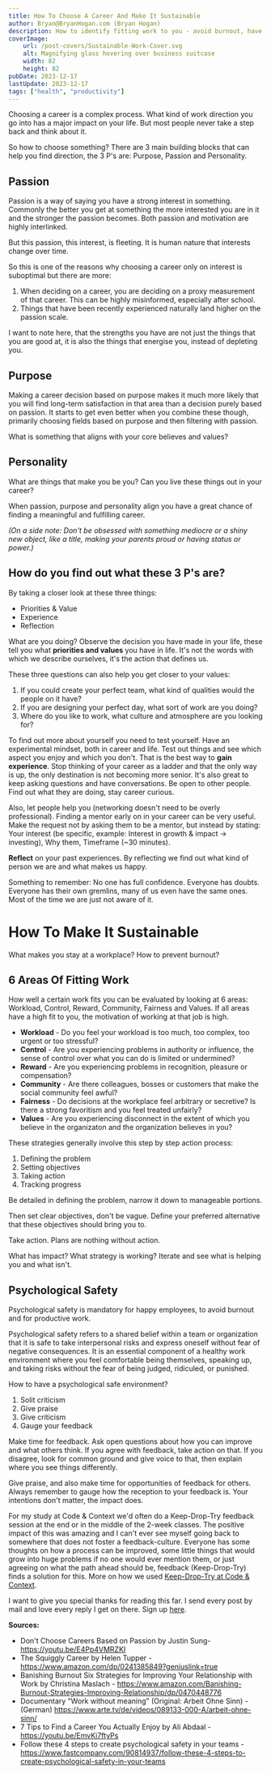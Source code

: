 ```yaml
---
title: How To Choose A Career And Make It Sustainable
author: Bryan@BryanHogan.com (Bryan Hogan)
description: How to identify fitting work to you - avoid burnout, have meaning and enjoy work.
coverImage:
    url: /post-covers/Sustainable-Work-Cover.svg
    alt: Magnifying glass hovering over business suitcase
    width: 82
    height: 82
pubDate: 2023-12-17
lastUpdate: 2023-12-17
tags: ["health", "productivity"]
---
```

Choosing a career is a complex process. What kind of work direction you go into has a major impact on your life. But most people never take a step back and think about it.

So how to choose something? There are 3 main building blocks that can help you find direction, the 3 P's are: Purpose, Passion and Personality.

## Passion
Passion is a way of saying you have a strong interest in something. Commonly the better you get at something the more interested you are in it and the stronger the passion becomes.
Both passion and motivation are highly interlinked.

But this passion, this interest, is fleeting. It is human nature that interests change over time.

So this is one of the reasons why choosing a career only on interest is suboptimal but there are more:
1. When deciding on a career, you are deciding on a proxy measurement of that career. This can be highly misinformed, especially after school.
2. Things that have been recently experienced naturally land higher on the passion scale.

I want to note here, that the strengths you have are not just the things that you are good at, it is also the things that energise you, instead of depleting you.

## Purpose
Making a career decision based on purpose makes it much more likely that you will find long-term satisfaction in that area than a decision purely based on passion. It starts to get even better when you combine these though, primarily choosing fields based on purpose and then filtering with passion.

What is something that aligns with your core believes and values?

## Personality
What are things that make you be you? Can you live these things out in your career?

When passion, purpose and personality align you have a great chance of finding a meaningful and fulfilling career.

*(On a side note: Don't be obsessed with something mediocre or a shiny new object, like a title, making your parents proud or having status or power.)*


## How do you find out what these 3 P's are?
By taking a closer look at these three things:
- Priorities & Value
- Experience
- Reflection

What are you doing? Observe the decision you have made in your life, these tell you what **priorities and values** you have in life. It's not the words with which we describe ourselves, it's the action that defines us.

These three questions can also help you get closer to your values:
1. If you could create your perfect team, what kind of qualities would the people on it have?
2. If you are designing your perfect day, what sort of work are you doing?
3. Where do you like to work, what culture and atmosphere are you looking for?

To find out more about yourself you need to test yourself. Have an experimental mindset, both in career and life. Test out things and see which aspect you enjoy and which you don't. That is the best way to **gain experience**.
Stop thinking of your career as a ladder and that the only way is up, the only destination is not becoming more senior.
It's also great to keep asking questions and have conversations. Be open to other people. Find out what they are doing, stay career curious.

Also, let people help you (networking doesn't need to be overly professional). Finding a mentor early on in your career can be very useful. Make the request not by asking them to be a mentor, but instead by stating: Your interest (be specific, example: Interest in growth & impact -> investing), Why them, Timeframe (~30 minutes).


**Reflect** on your past experiences. By reflecting we find out what kind of person we are and what makes us happy.

Something to remember: No one has full confidence. Everyone has doubts. Everyone has their own gremlins, many of us even have the same ones. Most of the time we are just not aware of it.



# How To Make It Sustainable
What makes you stay at a workplace? How to prevent burnout?

## 6 Areas Of Fitting Work
How well a certain work fits you can be evaluated by looking at 6 areas: Workload, Control, Reward, Community, Fairness and Values. If all areas have a high fit to you, the motivation of working at that job is high.

- **Workload** - Do you feel your workload is too much, too complex, too urgent or too stressful?
- **Control** - Are you experiencing problems in authority or influence, the sense of control over what you can do is limited or undermined?
- **Reward** - Are you experiencing problems in recognition, pleasure or compensation?
- **Community** - Are there colleagues, bosses or customers that make the social community feel awful?
- **Fairness** - Do decisions at the workplace feel arbitrary or secretive? Is there a strong favoritism and you feel treated unfairly?
- **Values** - Are you experiencing disconnect in the extent of which you believe in the organizaton and the organization believes in you?


These strategies generally involve this step by step action process:
1. Defining the problem
2. Setting objectives
3. Taking action
4. Tracking progress

Be detailed in defining the problem, narrow it down to manageable portions.

Then set clear objectives, don't be vague. Define your preferred alternative that these objectives should bring you to.

Take action. Plans are nothing without action.

What has impact? What strategy is working? Iterate and see what is helping you and what isn't.

## Psychological Safety
Psychological safety is mandatory for happy employees, to avoid burnout and for productive work.

Psychological safety refers to a shared belief within a team or organization that it is safe to take interpersonal risks and express oneself without fear of negative consequences. It is an essential component of a healthy work environment where you feel comfortable being themselves, speaking up, and taking risks without the fear of being judged, ridiculed, or punished.

How to have a psychological safe environment?
1. Solit criticism
2. Give praise
3. Give criticism
4. Gauge your feedback

Make time for feedback. Ask open questions about how you can improve and what others think. If you agree with feedback, take action on that. If you disagree, look for common ground and give voice to that, then explain where you see things differently.

Give praise, and also make time for opportunities of feedback for others. Always remember to gauge how the reception to your feedback is. Your intentions don't matter, the impact does.

For my study at Code & Context we'd often do a Keep-Drop-Try feedback session at the end or in the middle of the 2-week classes. The positive impact of this was amazing and I can't ever see myself going back to somewhere that does not foster a feedback-culture.
Everyone has some thoughts on how a process can be improved, some little things that would grow into huge problems if no one would ever mention them, or just agreeing on what the path ahead should be, feedback (Keep-Drop-Try) finds a solution for this. More on how we used [Keep-Drop-Try at Code & Context](/blog/what-is-coco).

I want to give you special thanks for reading this far. I send every post by mail and love every reply I get on there. Sign up [here](/follow).

**Sources:**
- Don't Choose Careers Based on Passion by Justin Sung- https://youtu.be/E4Pp4VMRZKI
- The Squiggly Career by Helen Tupper - https://www.amazon.com/dp/0241385849?geniuslink=true
- Banishing Burnout Six Strategies for Improving Your Relationship with Work by Christina Maslach - https://www.amazon.com/Banishing-Burnout-Strategies-Improving-Relationship/dp/0470448776
- Documentary "Work without meaning" (Original: Arbeit Ohne Sinn) - (German) https://www.arte.tv/de/videos/089133-000-A/arbeit-ohne-sinn/
- 7 Tips to Find a Career You Actually Enjoy by Ali Abdaal - https://youtu.be/EmvKi7ftyPs
- Follow these 4 steps to create psychological safety in your teams - https://www.fastcompany.com/90814937/follow-these-4-steps-to-create-psychological-safety-in-your-teams

